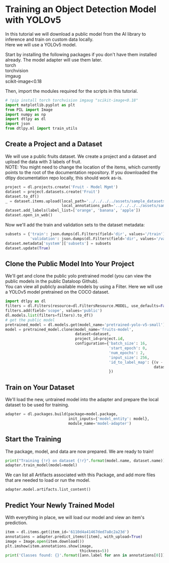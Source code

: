 # Training an Object Detection Model with YOLOv5  
In this tutorial we will download a public model from the AI library to inference and train on custom data locally.  
Here we will use a YOLOv5 model.  
  
Start by installing the following packages if you don't have them installed already. The model adapter will use them later.  
torch  
torchvision  
imgaug  
scikit-image<0.18  
  
Then, import the modules required for the scripts in this tutorial.  

```python
# !pip install torch torchvision imgaug "scikit-image<0.18"
import matplotlib.pyplot as plt
from PIL import Image
import numpy as np
import dtlpy as dl
import json
from dtlpy.ml import train_utils
```
## Create a Project and a Dataset  
We will use a public fruits dataset. We create a project and a dataset and upload the data with 3 labels of fruit.  
NOTE: You might need to change the location of the items, which currently points to the root of the documentation repository. If you downloaded the dtlpy documentation repo locally, this should work as-is.  
  

```python
project = dl.projects.create('Fruit - Model Mgmt')
dataset = project.datasets.create('Fruit')
dataset.to_df()
_ = dataset.items.upload(local_path='../../../../assets/sample_datasets/FruitImage/items/*',
                         local_annotations_path='../../../../assets/sample_datasets/FruitImage/json')
dataset.add_labels(label_list=['orange', 'banana', 'apple'])
dataset.open_in_web()
```
Now we'll add the train and validation sets to the dataset metadata:  

```python
subsets = {'train': json.dumps(dl.Filters(field='dir', values='/train').prepare()),
           'validation': json.dumps(dl.Filters(field='dir', values='/validation').prepare())}
dataset.metadata['system']['subsets'] = subsets
dataset.update(True)
```
## Clone the Public Model Into Your Project  
We'll get and clone the public yolo pretrained model (you can view the public models in the public Dataloop Github).  
You can view all publicly available models by using a Filter. Here we will use a YOLOv5 model pretrained on the COCO dataset.  
  

```python
import dtlpy as dl
filters = dl.Filters(resource=dl.FiltersResource.MODEL, use_defaults=False)
filters.add(field='scope', values='public')
dl.models.list(filters=filters).to_df()
# get the public model
pretrained_model = dl.models.get(model_name='pretrained-yolo-v5-small')
model = pretrained_model.clone(model_name='fruits-model',
                               dataset=dataset,
                               project_id=project.id,
                               configuration={'batch_size': 16,
                                              'start_epoch': 0,
                                              'num_epochs': 2,
                                              'input_size': 256,
                                              'id_to_label_map': {(v - 1): k for k, v in
                                                                  dataset.instance_map.items()}
                                              })
```
## Train on Your Dataset  
We'll load the new, untrained model into the adapter and prepare the local dataset to be used for training.  

```python
adapter = dl.packages.build(package=model.package,
                            init_inputs={'model_entity': model},
                            module_name='model-adapter')
```
## Start the Training  
The package, model, and data are now prepared. We are ready to train!  

```python
print("Training {!r} on dataset {!r}".format(model.name, dataset.name))
adapter.train_model(model=model)
```
We can list all Artifacts associated with this Package, and add more files that are needed to load or run the model.  

```python
adapter.model.artifacts.list_content()
```
## Predict Your Newly Trained Model  
With everything in place, we will load our model and view an item's prediction.  

```python
item = dl.items.get(item_id='6110d4a41467ded7a8c2a23d')
annotations = adapter.predict_items([item], with_upload=True)
image = Image.open(item.download())
plt.imshow(item.annotations.show(image,
                                 thickness=5))
print('Classes found: {}'.format([ann.label for ann in annotations[0]]))
```
